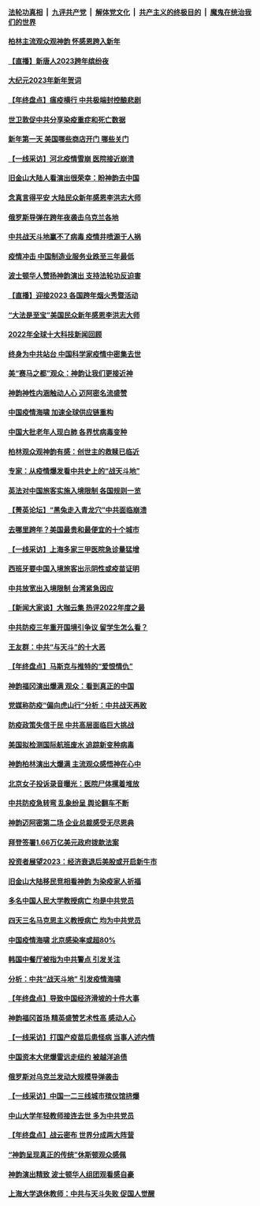 ####  [法轮功真相](../../../../basic/blob/master/README.md?t=01012012) &nbsp;|&nbsp; [九评共产党](../../../../9ping.md/blob/master/README.md?t=01012012) &nbsp;|&nbsp; [解体党文化](../../../../jtdwh.md/blob/master/README.md?t=01012012)  &nbsp;|&nbsp; [共产主义的终极目的](../../../../gczydzjmd.md/blob/master/README.md?t=01012012) &nbsp;|&nbsp; [魔鬼在统治我们的世界](../../../../mgztzwmdsj.md/blob/master/README.md?t=01012012) 

#### [柏林主流观众观神韵 怀感恩跨入新年](../pages/nf4514/n13896611.md?t=01012012) 

#### [【直播】新唐人2023跨年缤纷夜](../pages/nf4514/n13894666.md?t=01012012) 

#### [大纪元2023年新年贺词](../pages/nf4514/n13894513.md?t=01012012) 

#### [【年终盘点】瘟疫横行 中共极端封控酿悲剧](../pages/nf4514/n13896504.md?t=01012012) 

#### [世卫敦促中共分享染疫重症和死亡数据](../pages/nf4514/n13896494.md?t=01012012) 

#### [新年第一天 美国哪些商店开门 哪些关门](../pages/nf4514/n13896531.md?t=01012012) 

#### [【一线采访】河北疫情雪崩 医院接近崩溃](../pages/nf4514/n13896032.md?t=01012012) 

#### [旧金山大陆人看演出很荣幸：盼神韵去中国](../pages/nf4514/n13896395.md?t=01012012) 

#### [念真言得平安 大陆民众新年感恩李洪志大师](../pages/nf4514/n13894509.md?t=01012012) 

#### [俄罗斯导弹在跨年夜袭击乌克兰各地](../pages/nf4514/n13896501.md?t=01012012) 

#### [中共战天斗地赢不了病毒 疫情井喷源于人祸](../pages/nf4514/n13895825.md?t=01012012) 

#### [疫情冲击 中国制造业服务业跌至三年最低](../pages/nf4514/n13896495.md?t=01012012) 

#### [波士顿华人赞扬神韵演出 支持法轮功反迫害](../pages/nf4514/n13896345.md?t=01012012) 

#### [【直播】迎接2023 各国跨年烟火秀暨活动](../pages/nf4514/n13894210.md?t=01012012) 

#### [“大法是至宝”美国民众新年感恩李洪志大师](../pages/nf4514/n13895026.md?t=01012012) 

#### [2022年全球十大科技新闻回顾](../pages/nf4514/n13895853.md?t=01012012) 

#### [终身为中共站台 中国科学家疫情中密集去世](../pages/nf4514/n13896298.md?t=01012012) 

#### [美“赛马之都”观众：神韵让我们更接近神](../pages/nf4514/n13896282.md?t=01012012) 

#### [神韵神性内涵触动人心 迈阿密名流盛赞](../pages/nf4514/n13896085.md?t=01012012) 

#### [中国疫情海啸 加速全球供应链重构](../pages/nf4514/n13896058.md?t=01012012) 

#### [中国大批老年人现白肺 各界忧病毒变种](../pages/nf4514/n13895907.md?t=01012012) 

#### [柏林观众观神韵有感：创世主的救赎已临近](../pages/nf4514/n13895819.md?t=01012012) 

#### [专家：从疫情爆发看中共史上的“战天斗地”](../pages/nf4514/n13895470.md?t=01012012) 

#### [英法对中国旅客实施入境限制 各国规则一览](../pages/nf4514/n13895639.md?t=01012012) 

#### [【菁英论坛】“黑兔走入青龙穴”中共面临崩溃](../pages/nf4514/n13895575.md?t=01012012) 

#### [去哪里跨年？美国最贵和最便宜的十个城市](../pages/nf4514/n13895532.md?t=01012012) 

#### [【一线采访】上海多家三甲医院急诊量猛增](../pages/nf4514/n13895499.md?t=01012012) 

#### [西班牙要中国入境旅客出示阴性或疫苗证明](../pages/nf4514/n13894694.md?t=01012012) 

#### [中共放宽出入境限制 台湾紧急因应](../pages/nf4514/n13895554.md?t=01012012) 

#### [【新闻大家谈】大咖云集 热评2022年度之最](../pages/nf4514/n13895469.md?t=01012012) 

#### [中共防疫三年重开国境引争议 留学生怎么看？](../pages/nf4514/n13895442.md?t=01012012) 

#### [王友群：中共“与天斗”的十大恶](../pages/nf4514/n13895040.md?t=01012012) 

#### [【年终盘点】马斯克与推特的“爱恨情仇”](../pages/nf4514/n13893800.md?t=01012012) 

#### [神韵福冈演出爆满 观众：看到真正的中国](../pages/nf4514/n13895362.md?t=01012012) 

#### [党媒称防疫“偏向虎山行”分析：中共战天再败](../pages/nf4514/n13894577.md?t=01012012) 

#### [防疫政策失信于民 中共高层面临巨大挑战](../pages/nf4514/n13894627.md?t=01012012) 

#### [美国拟检测国际航班废水 追踪新变种病毒](../pages/nf4514/n13895092.md?t=01012012) 

#### [神韵柏林演出大爆满 主流观众感悟神在心中](../pages/nf4514/n13894653.md?t=01012012) 

#### [北京女子投诉录音曝光：医院尸体摞着堆放](../pages/nf4514/n13895124.md?t=01012012) 

#### [中共防疫急转弯 乱象纷呈 舆论翻车不断](../pages/nf4514/n13894280.md?t=01012012) 

#### [神韵迈阿密第二场 企业总裁感受无尽恩典](../pages/nf4514/n13895133.md?t=01012012) 

#### [拜登签署1.66万亿美元政府拨款法案](../pages/nf4514/n13894915.md?t=01012012) 

#### [投资者展望2023：经济衰退后美股或开启新牛市](../pages/nf4514/n13894818.md?t=01012012) 

#### [旧金山大陆移民竞相看神韵 为染疫家人祈福](../pages/nf4514/n13895048.md?t=01012012) 

#### [多名中国人民大学教授病亡 均是中共党员](../pages/nf4514/n13894877.md?t=01012012) 

#### [四天三名马克思主义教授病亡 均为中共党员](../pages/nf4514/n13894656.md?t=01012012) 

#### [中国疫情海啸 北京感染率或超80%](../pages/nf4514/n13894673.md?t=01012012) 

#### [韩国中餐厅被指为中共警点 引发关注](../pages/nf4514/n13894339.md?t=01012012) 

#### [分析：中共“战天斗地” 引发疫情海啸](../pages/nf4514/n13893833.md?t=01012012) 

#### [【年终盘点】导致中国经济滑坡的十件大事](../pages/nf4514/n13893109.md?t=01012012) 

#### [神韵福冈首场 精英盛赞艺术性高 感动人心](../pages/nf4514/n13894566.md?t=01012012) 

#### [【一线采访】打国产疫苗后患怪病 当事人述内情](../pages/nf4514/n13894302.md?t=01012012) 

#### [中国资本大佬爆雷远走纽约 被越洋追债](../pages/nf4514/n13894098.md?t=01012012) 

#### [俄罗斯对乌克兰发动大规模导弹袭击](../pages/nf4514/n13894449.md?t=01012012) 

#### [【一线采访】中国一二三线城市殡仪馆挤爆](../pages/nf4514/n13894487.md?t=01012012) 

#### [中山大学年轻教师接连去世 多为中共党员](../pages/nf4514/n13894464.md?t=01012012) 

#### [【年终盘点】战云密布 世界分成两大阵营](../pages/nf4514/n13891187.md?t=01012012) 

#### [“神韵呈现真正的传统”休斯顿观众感佩](../pages/nf4514/n13894242.md?t=01012012) 

#### [神韵演出精致 波士顿华人组团观看感自豪](../pages/nf4514/n13894175.md?t=01012012) 

#### [上海大学退休教师：中共与天斗失败 促国人觉醒](../pages/nf4514/n13894148.md?t=01012012) 

